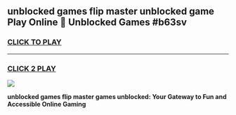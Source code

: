 
## unblocked games flip master unblocked game Play Online 👋 Unblocked Games #b63sv
<h3>
<a href="https://premium.freeplayer.one?title=unblocked_games_flip_master&ref=21F">CLICK TO PLAY</a></h3>
<hr>

<h3>
<a href="https://premium.freeplayer.one?title=unblocked_games_flip_master&ref=21F">CLICK 2 PLAY</a>
  
</h3>

<a href="https://premium.freeplayer.one?title=unblocked_games_flip_master&ref=21F/"><img src="https://clearcache.store/games.png"></a>


**unblocked games flip master games unblocked: Your Gateway to Fun and Accessible Online Gaming**
